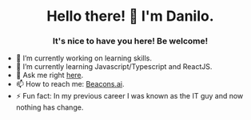 <h1 align="center">Hello there! 👋 I'm Danilo.</h1>
<h3 align="center">It's nice to have you here! Be welcome!</h3>

- 🔭 I’m currently working on learning skills.
- 🌱 I’m currently learning Javascript/Typescript and ReactJS.
- 💬 Ask me right [here](https://github.com/danilocecci/danilocecci/issues).
- 📫 How to reach me: [Beacons.ai](https://beacons.ai/danilocecci).
- ⚡ Fun fact: In my previous career I was known as the IT guy and now nothing has change.
